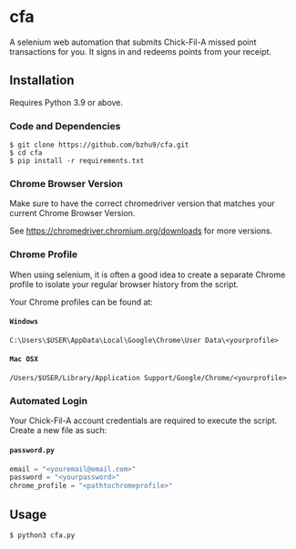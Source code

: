 # cfa
A selenium web automation that submits Chick-Fil-A missed point transactions for you. It signs in and redeems points from your receipt.

## Installation
Requires Python 3.9 or above.

### Code and Dependencies
```console
$ git clone https://github.com/bzhu9/cfa.git
$ cd cfa
$ pip install -r requirements.txt
```

### Chrome Browser Version
Make sure to have the correct chromedriver version that matches your current Chrome Browser Version.

See https://chromedriver.chromium.org/downloads for more versions.

### Chrome Profile
When using selenium, it is often a good idea to create a separate Chrome profile to isolate your regular browser history from the script.

Your Chrome profiles can be found at:<br>
#### **`Windows`**
```
C:\Users\$USER\AppData\Local\Google\Chrome\User Data\<yourprofile>
```

#### **`Mac OSX`**
```
/Users/$USER/Library/Application Support/Google/Chrome/<yourprofile>
```

### Automated Login
Your Chick-Fil-A account credentials are required to execute the script. Create a new file as such:
#### **`password.py`**
```python
email = "<youremail@email.com>"
password = "<yourpassword>"
chrome_profile = "<pathtochromeprofile>"
```

## Usage
```console
$ python3 cfa.py
```
